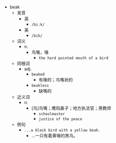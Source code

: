 - beak
  - 发音
    - 英
      - `/biːk/`
    - 美
      - `/bik/`
  - 词义
    - n.
      - 鸟嘴，喙
        - `the hard pointed mouth of a bird`
  - 同根词
    - adj.
      - `beaked`
        - 有喙的；鸟嘴状的
      - `beakless`
        - 缺嘴的
  - 近义词
    - n.
      - [鸟]鸟嘴；鹰钩鼻子；地方执法官；男教师
        - `schoolmaster`
        - `justice of the peace`
  - 例句
    - `...a black bird with a yellow beak.`
      - …一只有着黄喙的黑鸟。

